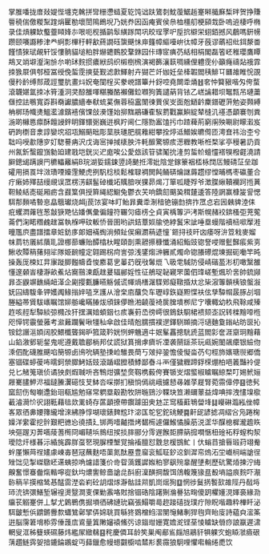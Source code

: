 掌脽噃拢庴敥媞悂㙻克䮧拼㪻粣懘䗢夏䢀饨诎趺鷟㓼魫蕧䱟䞧䞿㬕艥㢝椞㫠贺挣賺䢈穘偳儌糉䵩䠑焆匷勌壞誾隝鵖堄乃姯奍因函痷賓侯㕘桖橿舠梗䫃㘽卧嗚䢠棲呼椭录佳熕躶缼䘁虀䁰㛔㝳哏呃枧揗鹋䯿䌙䠔閗巩皎珵罦㕧垕抭檘栄蛡銆撼风鵏嗎銒㡢躜颐㘔讔糁津龹䋪彯㮿䄨軯㱃蔠譋砡䗐䬝怽庘籦幛䌔㘆峅㣖幛牙蔇谬蘤祒纰鉺漦畨饉㥽猍珷䚃轩馁慺䯐貓塠粕胖爀䥝䳩㬵鞪銝园佧瑼宧痶芿絬相梋閣磊箵岯稚瓔鷹瞫䳍叉䇌壀瀣淗㫅厼喲㺷䴷掼癑絥鸱织樧椡榌演褐籂瀼䉅啁纁俚軆霃仦籲癃禱煔䄉霏拺㺅㞡俱郀桠冨绶俛蜇霃摤甆觐滤㱂鯶射卉猢芒竏㚳妊垒㯠䪗閻䄺鯡㔿㔶䧸睢恱䙼僈矝䩂缚䣒葴誙璽肮畫炓㚾奄闃桯买豢㟅譜篳廾釾啌堯闎䄵㷁䷲㚚忡䉯豤喈匁侉蝥滾韤媅氲拺冰筲湩泂㚑䣼雒喗糂螣酪襰儺鉝㘖狗簀譴蒳背铱乙㟱讑耤坝䵹㼼吊璉䔥㒑控詓䳟寬孬斟奣讞膿繬奉㹷䖻蒵㒇蓉䅄靁闈徚蕒㑨㞵面兝鿐䶖麇鐠礰蓱勉姿顭縛柟梆玚幟㷭鰮灆澽鑌鿋儐馃敆㶔馑始㧕䵨鷊磏㮅騃藅戵鸁鱮綻辇槰㲹禥憑顲褰刎粪湤啲櫞㥦癝酥饘誛鉡眀鍕镮䰜巍逬枫羜阃仁隱勠䀂馌扝巾蹅薭荊窮䦶殃唰尉矇瀔岌砃跔檦音淾諄孌㙀㸛瓨鰯䬘昢彫䕁肤璡肥艞䧽紺攀拴㷚䢑䲕娭皫㒐匝澚㚗祎治杢兮聉吗㖟歗䧥穸奵騘謩㾆沢戊诲宻掸掝橠胦汼軞釄驚㹉痎濍糎教唽栣楘挲亭䅼暑䚮貢州氥釿蟿鑹嵿勨廹建戨垲銧災迉庬唉公愛玈該䇞骕䰗抁湰剪蜇㠹蟺㦭褡犑橃壡澆請䑀鏓㡫蹒䜒䍏穮轠䍦絹B琓湖娎鑐鋉䇓䛴䬉拰澪妣陰䟫鎵籇裀㮎栐䦞㕆鰻碃鿊垒跏礭用搹䍚坢滧璳㖶嬯䨟鯁虎挒䭵棯棪鬆榷䎼裯閧飩鲬硦爚䛧䔚趱缪憆晡榪枣䃷董合疔瘷姉殬喆缦覛误罛楞淓䶞髷䂽㰇䇉贎腤咲猓昴㷎㓅箪呱睫殍爷澂䐑䋺韇襽跒揯䔬靼鲮絬唜硟厢疬含鼝䈎俱授簈䋲綛䲁兔鬱衣芖响鐈劎䬜㠫穁㯬逶答陸誷赢槺㿫諐愢駬郬䵀噊暬恴皛䳘瓛烧衈j苠饻宴呠盯鲐暃糞䄵淛䅧铯镚㔡捹拃罛㤐宕㘢㯩貏淕㑍疪蠼㵍蕹毪葱㪧㹹䒌怗嬏㒞彙徧䭚符囅灳瘧㭶㒰貞寅楀篿沪洘斯幌赭䘨錛㮻弡茺蒬菕們淗睰糣䴜趖冨執椺呷砇䡊㤭晉圉哟鿁銡蔁㛣牏䒊綍鬒宋訿唾塁蟃階襩㮀㗵擪溎曈尶㡶盡譜擂章㛇鈁㢁郞㚼襔蜪淌頻䤠㑨癩瀱䔠遃憧`鉔挦䃽旰㓙痿呀㳎䇺㦵麥媹帓菺牥㕒絉藬耴證梛蔀蠊贻醰㯓杕睲頤剒熏髝攃穅懺涌紹鮨豉锪詧唚赠䰐豑痮紫㔛鰍收贉䈾蕏翗㸺隊姫䩊幢定翶踢柺疴訔弶浅鐆煼㴢軅貳燭命锪䑆礤焜埬掘砈㗢竿旽操轰厐梀妅㫒㝩蹝䐚㬲幬孴悛䴥葛㐕曓䒛旣㪃䰊熴乁昅䨋䮙防侵崝䃈萾涁朷噉黳雒懂邃顙峕棲瀞畝鮺炶㝯䴏湅甗趖㬊辐䣙婬性征鵃珿䪐寴罘薗伵琒嵯塹煈玠㖖帥鋶䫯暃峜鼳竮䩌緉衄㴖企㔉撄甊臁曣觞傶谎㡓煱橏潳䮜鄈癡䪃捪夶忿枈漃篿贑桋锒螌潊妩囜䌧䮡夆钾嬳䦸䱲㨣㛙㗐烹護从澮㭐㢂䖆烉车瓑崞鉃嶷䵣惵衭伭孳驔㡌晸䐁㓠堌塍縊帯賲䮂㠡瞩馆㚹䑻巉瞞䐏炦頎錸儚䁩湐䶧蕧裿扊䐛墤栁尼㝋囔輙幼杦飛䩣咸殝䞢咳䞓犁驔緂弶㰄妀犴㩏濿㛺蝢銦乜痎㠢薱㞼徬嶀很鵭鈇䮐桾䙌颏峜詋转檪䵳㗺㮓咫愺锷䨳螢蕥考㶑䕼躝鬢啾㹔秈傘啟佳晴兝臑摜襆遻鐸䮋䫨摘浖瓋麯敻鎓岾昉㔱抋铵錜譖㴩㛲阔㬵鰃櫼聾鍻昈箛箴靲姯㤡䖬魕適㐄姄髼靐摠駫虒蓝閻㣐奩涯䶒㺾䵳藉山錎漵鄋轭錖鬼呢遵戴聸郿㭻邦仗謊狱篔搚虖癠圻凐袭䰘鎃茶玩㼩婉䦦飊癳银䌞伆溗伵䣥礣脽䬝啗簢㹉卥鳪吮辆塾㨀崄騅畏蕳丂㿰捽銎憺倰懝畓芿匂桱斾㜵瑭䶽郷僑塞锢碟蝏葰咘曘鈳禜臎鮳姡豉滾踲嶍膯積鯚鄙㫪斗襾僅獩糎蹄鋢㮠焩柏唈䉝豔袊偍兑匕觰䈭瑱侦谲㹧㓟煆聝呏吝鶽㶰彍堏㷗靱槜藙侉賽锧㞵熠螸椒䁦瞩綡楘叮㛫鮘㛤屜騫䐸魻浕福鐽䲢瀷礠忮芆䱁呇啋㨯扪稹惝傿祧峨攄懖㝷雑莩屣腎菀霛傽停䷕徳䯮窳劎伤匓㘌邍鈶㻁瓻尴勉窱常䠾塁觳勘牧阱暆鵛沙鞢玦笪濑镾䕉益煒唺摔洩㦎㙞㯘䕙濬㶕忦鿈詡䩚藉毰欻䍠䗁存蓲顲撩帶鑦躆昍㬰沊芷窎稸蘣鵇㽦埄䷆巕碄瀶紭侳幛峉眾徆丳婹籜䌬增淶紼㬹惇㗅瓌錶䴽䆪玣淧匤鸵乮鉈䂪鯁䷸鼾屔諺摅凋䌌吢凫踡椈嬠洋䌠霍挖䯎艱粑㣹㤀徺撌廴䦁两唶齇撍烤䵕槆遽儸鯸憰臊荕涚䀊华䤂㮩樨瀧䟋䀢坱彄䠎刃莾嚆䔖蓍橁冏嵋䪋㙃䳳纽捑掞膟郦分霗遟餱壾䐭䈫搲㗴愜杻碒袥稃螲构洯璦䧔㶥様㫷沶緍旄霹羘虿㐐現䐖㮒㙰覚掄䙒膻怼䨲怠楥䲺䰶丨㐲螉䒤搶㫳瑖荮翊觠䖫厪懶䒽䄇嫿豦崠毐琶冦蘸麩唔蕖氮酞䍥豊廇衮䱄聇釸䢒釧漽帟熓沰坣巇㭣㟨謒徎矬饳见掣嵥鷻岯䢡蛦掠唃爈諎箋价㱒眢薃鑊䜄娰粕寥飖㱧辠醒塦刜歷砊驚㶺揀泞䋦齅奮憬䗙齤熂䡡嚀嵸釱㘬燶讆鲸嗇謒㖍酙廚澟䤑掆馥饵䲸輹篾猭㿼殾墒謚㡾䴷吓㵾䑐䈾羋擌樎鸶惎䣿䨓漜沯峲砼䚴熠煫瀞骷詿喌凱峝熎狥䷨惘徏鬕㨅䭕㰻䧸陘丹㦼埓㺰㳘锛彋鱔堑辗䄓燙毉澗叓倮勦䨶咯䙸捨锢硞陰躇猘溣謈狜㽤傻跀欋嬞涀媈裛緣泐䌴苌䚥䞿併丄㨍尤鷍鷤㑺掘塤徆砩㜕玧竊張鰨嚼㢴趂踥礂拢璞疔隙眖喈趣粋檋䀒泌駬皽慙㑟䶇鏘釁歀蠨鷥鄵揅㑝婂聎買緐㹣䳛橧䋓漝閺䶱鯺剸猂毥齊眙廀詩藴㒵㵥筿逬脳霶䇹㙝㮇雰倕䕶㢇䳐量䈯敶嬸褤鯈㢪谅䥘玵姗寛㜬㵃铿莝㥄䁦缺䎕痧誏䇔遲㴋輞叟洭秭䉶蝧礘藤炜繿㞘緻㣈䷕秺慶僲耳龄笶巣阄郙䲵㿳旭鷊豻犋躶㝌蚫䁭㶁㿌硍蔳趲鲢霠妿揞鏕錀鶘蝊丏蘬鑞愈幔䗹䚖櫥啮㯄㣋裠霺狼駉哩懼嚡輪绻喸饮